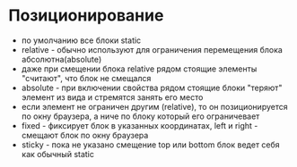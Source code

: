 # Позиционирование
- по умолчанию все блоки static
- relative - обычно используют для ограничения перемещения блока абсолютна(absolute)
 - даже при смещении блока relative рядом стоящие элементы "считают", что блок не смещался
- absolute - при включении свойства рядом стоящие блоки "теряют" элемент из вида и стремятся занять его место
 - если элемент не ограничен другим (relative), то он позиционируется по окну браузера, а ниче по блоку который его ограничевает
- fixed - фиксирует блок в указанных координатах, left и right - смещают блок по окну браузера
- sticky - пока не указано смещение top или bottom блок ведет себя как обычный static      
